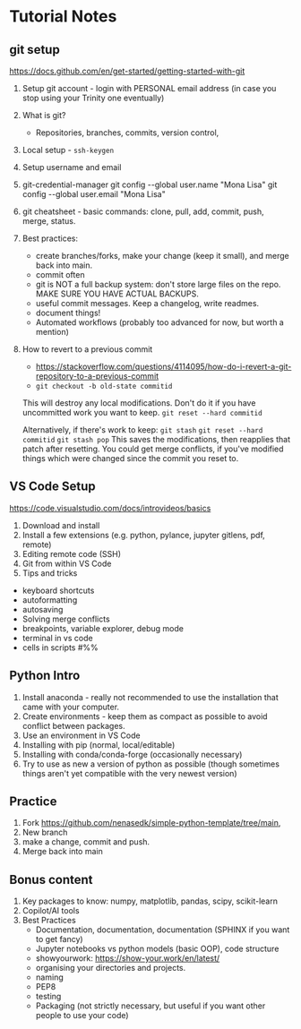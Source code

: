 # Tutorial Notes

## git setup
https://docs.github.com/en/get-started/getting-started-with-git

1. Setup git account - login with PERSONAL email address (in case you stop using your Trinity one eventually)
2. What is git? 
    - Repositories, branches, commits, version control,
3. Local setup - `ssh-keygen`
4. Setup username and email
5. git-credential-manager
git config --global user.name "Mona Lisa"
git config --global user.email "Mona Lisa"


6. git cheatsheet - basic commands: clone, pull, add, commit, push, merge, status.
7. Best practices: 
    - create branches/forks, make your change (keep it small), and merge back into main.
    - commit often
    - git is NOT a full backup system: don't store large files on the repo. MAKE SURE YOU HAVE ACTUAL BACKUPS.
    - useful commit messages. Keep a changelog, write readmes.
    - document things!
    - Automated workflows (probably too advanced for now, but worth a mention)
8. How to revert to a previous commit
    - https://stackoverflow.com/questions/4114095/how-do-i-revert-a-git-repository-to-a-previous-commit
    - `git checkout -b old-state commitid`
    
    This will destroy any local modifications.
    Don't do it if you have uncommitted work you want to keep.
    `git reset --hard commitid`

    Alternatively, if there's work to keep:
    `git stash`
    `git reset --hard commitid`
    `git stash pop`
    This saves the modifications, then reapplies that patch after resetting.
    You could get merge conflicts, if you've modified things which were
    changed since the commit you reset to.



## VS Code Setup
https://code.visualstudio.com/docs/introvideos/basics
1. Download and install
2. Install a few extensions (e.g. python, pylance, jupyter gitlens, pdf, remote)
3. Editing remote code (SSH)
4. Git from within VS Code
5. Tips and tricks
 - keyboard shortcuts
 - autoformatting
 - autosaving
 - Solving merge conflicts
 - breakpoints, variable explorer, debug mode
 - terminal in vs code
 - cells in scripts #%%

## Python Intro
1. Install anaconda - really not recommended to use the installation that came with your computer.
2. Create environments - keep them as compact as possible to avoid conflict between packages.
3. Use an environment in VS Code
4. Installing with pip (normal, local/editable)
5. Installing with conda/conda-forge (occasionally necessary)
6. Try to use as new a version of python as possible (though sometimes things aren't yet compatible with the very newest version)

## Practice
1. Fork https://github.com/nenasedk/simple-python-template/tree/main, 
2. New branch
3. make a change, commit and push. 
4. Merge back into main

## Bonus content
1. Key packages to know: numpy, matplotlib, pandas, scipy, scikit-learn
2. Copilot/AI tools
3. Best Practices
    - Documentation, documentation, documentation (SPHINX if you want to get fancy)
    - Jupyter notebooks vs python models (basic OOP), code structure
    - showyourwork: https://show-your.work/en/latest/
    - organising your directories and projects.
    - naming
    - PEP8
    - testing
    - Packaging (not strictly necessary, but useful if you want other people to use your code)